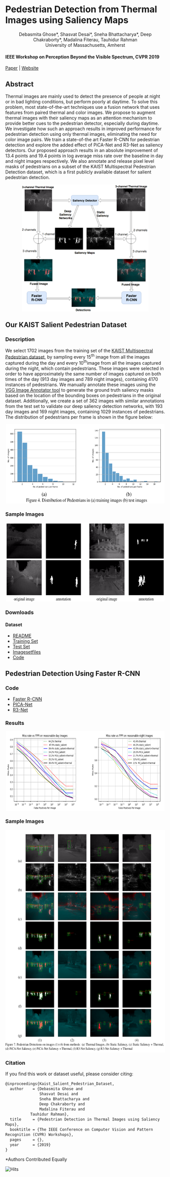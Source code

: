 
# Pedestrian Detection from Thermal Images using Saliency Maps

<center>Debasmita Ghose*, Shasvat Desai*, Sneha Bhattacharya*, Deep Chakraborty*, Madalina Fiterau, Tauhidur Rahman</center>

<center><italics>University of Massachusetts, Amherst</italics></center>

#### IEEE Workshop on Perception Beyond the Visible Spectrum, CVPR 2019 

[Paper](https://arxiv.org/pdf/1904.06859v1.pdf) | [Website](https://information-fusion-lab-umass.github.io/Salient-Pedestrian-Detection/) 

## Abstract

Thermal images are mainly used to detect the presence of people at night or in bad lighting conditions, but perform
poorly at daytime. To solve this problem, most state-of-the-art techniques use a fusion network that uses features from
paired thermal and color images. We propose to augment thermal images with their saliency maps as an attention
mechanism to provide better cues to the pedestrian detector, especially during daytime. We investigate how such an
approach results in improved performance for pedestrian detection using only thermal images, eliminating the need
for color image pairs. We train a state-of-the art Faster R-CNN for pedestrian detection and explore the added
effect of PiCA-Net and R3-Net as saliency detectors. Our proposed approach results in an absolute improvement
of 13.4 points and 19.4 points in log average miss rate over the baseline in day and night images respectively. We also annotate
and release pixel level masks of pedestrians on a subset of the KAIST Multispectral Pedestrian Detection dataset,
which is a first publicly available dataset for salient pedestrian detection.

<center>
<img src="Block_Diagram (6).png" width="400" height="400" align="center"/>
</center>


## Our KAIST Salient Pedestrian Dataset

### Description
We select 1702 images from the training set of the
[KAIST Multispectral Pedestrian dataset](https://sites.google.com/site/pedestrianbenchmark/), by sampling
every 15<sup>th</sup> image from all the images captured during the day and every 10<sup>th</sup>image from all the images captured during the night, which contain pedestrians. These images were selected in order to have approximately the same number of images captured on both times of the day (913 day images and 789 night images), containing 4170 instances of pedestrians. We manually annotate these images using the [VGG Image Annotator tool](http://www.robots.ox.ac.uk/~vgg/software/via/) to generate the ground truth saliency masks based on the location of the bounding boxes on pedestrians in the original dataset. Additionally, we create a set of 362 images with similar annotations from the test set to validate our deep saliency detection networks, with 193 day images and 169 night images, containing 1029
instances of pedestrians. The distribution of pedestrians per frame is shown in the figure below:

<center>
<img src="stats.png" width="500" height="250" align="center"/>
</center>

### Sample Images


<center>
<img src="annotations.png" width="500" height="250" align="center"/>
</center>

### Downloads

#### Dataset
- [README](https://drive.google.com/file/d/1jrbD0qhgGzZs4BtUy-Df5YZ3GM_7GW5z/view?usp=sharing)
- [Training Set](https://drive.google.com/drive/folders/12a5OxlFF3ZNcAWARumASsiRHnp0l7bRu?usp=sharing)
- [Test Set](https://drive.google.com/drive/folders/1aC7NPlOV-IM9yDZbQ8FUwNhRMGMG54uI?usp=sharing)
- [Imagesetfiles](https://drive.google.com/drive/folders/1tXrAQIIXjX8ZN2lgOqU8UtLX2gGnKNGP?usp=sharing)
- [Code]()

## Pedestrian Detection Using Faster R-CNN

### Code

- [Faster R-CNN](https://github.com/DebasmitaGhose/Multimodal_Influenza_Detection/tree/fppi_LAMR/faster-rcnn.pytorch) 
- [PICA-Net](https://github.com/deepc94/PiCANet-Implementation)
- [R3-Net](https://github.com/snehabhattacharya/R3Net)

### Results
<center>
<img src="result_plot.png" width="500" height="250" align="center"/>
</center>

### Sample Images

<center>
<img src="result_images.png" width="600" height="700" align="center"/>
</center>

### Citation

If you find this work or dataset useful, please consider citing:

```
@inproceedings{Kaist_Salient_Pedestrian_Dataset,
  author    = {Debasmita Ghose and
               Shasvat Desai and
               Sneha Bhattacharya and
               Deep Chakraborty and
               Madalina Fiterau and
	       Tauhidur Rahman},
  title     = {Pedestrian Detection in Thermal Images using Saliency Maps},
  booktitle = {The IEEE Conference on Computer Vision and Pattern Recognition (CVPR) Workshops},
  pages     = {},
  year      = {2019}
}
```


*Authors Contributed Equally

![Hits](https://hitcounter.pythonanywhere.com/count/tag.svg?url=https%3A%2F%2Finformation-fusion-lab-umass.github.io%2FSalient-Pedestrian-Detection%2F)
